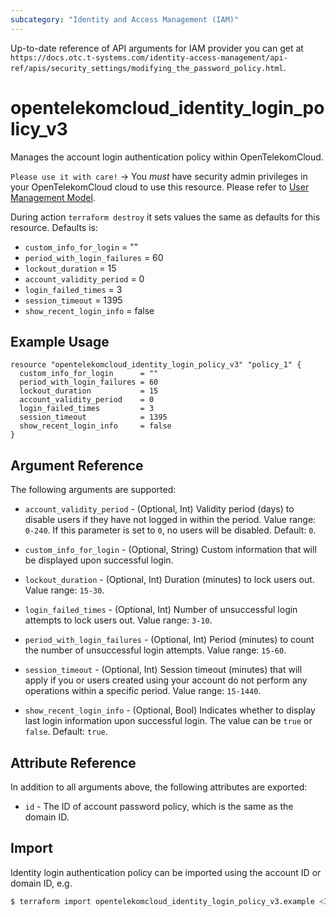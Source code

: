 ```yaml
---
subcategory: "Identity and Access Management (IAM)"
---
```


Up-to-date reference of API arguments for IAM provider you can get at
`https://docs.otc.t-systems.com/identity-access-management/api-ref/apis/security_settings/modifying_the_password_policy.html`.

# opentelekomcloud_identity_login_policy_v3

Manages the account login authentication policy within OpenTelekomCloud.

`Please use it with care!`
-> You _must_ have security admin privileges in your OpenTelekomCloud
cloud to use this resource. Please refer to [User Management Model](https://docs.otc.t-systems.com/en-us/usermanual/iam/iam_01_0034.html).

  During action `terraform destroy` it sets values the same as defaults for this resource.
  Defaults is:
  + `custom_info_for_login` = ""
  + `period_with_login_failures` = 60
  + `lockout_duration` = 15
  + `account_validity_period` = 0
  + `login_failed_times` = 3
  + `session_timeout` = 1395
  + `show_recent_login_info` = false

## Example Usage

```hcl
resource "opentelekomcloud_identity_login_policy_v3" "policy_1" {
  custom_info_for_login      = ""
  period_with_login_failures = 60
  lockout_duration           = 15
  account_validity_period    = 0
  login_failed_times         = 3
  session_timeout            = 1395
  show_recent_login_info     = false
}
```

## Argument Reference

The following arguments are supported:

* `account_validity_period` - (Optional, Int) Validity period (days) to disable users if they have not logged in within the period.
  Value range: `0-240`. If this parameter is set to `0`, no users will be disabled. Default: `0`.

* `custom_info_for_login` - (Optional, String) Custom information that will be displayed upon successful login.

* `lockout_duration` - (Optional, Int) Duration (minutes) to lock users out. Value range: `15-30`.

* `login_failed_times` - (Optional, Int) Number of unsuccessful login attempts to lock users out. Value range: `3-10`.

* `period_with_login_failures` - (Optional, Int) Period (minutes) to count the number of unsuccessful login attempts.
  Value range: `15-60`.

* `session_timeout` - (Optional, Int) Session timeout (minutes) that will apply if you or users created using your
  account do not perform any operations within a specific period. Value range: `15-1440`.

* `show_recent_login_info` - (Optional, Bool) Indicates whether to display last login information upon successful login.
  The value can be `true` or `false`. Default: `true`.

## Attribute Reference

In addition to all arguments above, the following attributes are exported:

* `id` - The ID of account password policy, which is the same as the domain ID.

## Import

Identity login authentication policy can be imported using the account ID or domain ID, e.g.

```bash
$ terraform import opentelekomcloud_identity_login_policy_v3.example <ID>
```

